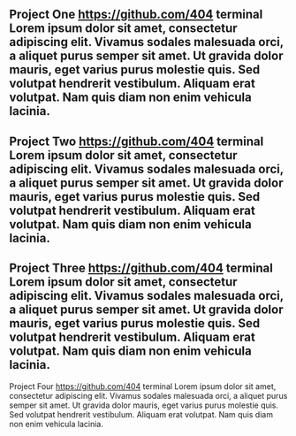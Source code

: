 Project One
https://github.com/404
terminal
Lorem ipsum dolor sit amet, consectetur adipiscing elit. Vivamus sodales malesuada orci, a aliquet purus semper sit amet. Ut gravida dolor mauris, eget varius purus molestie quis. Sed volutpat hendrerit vestibulum. Aliquam erat volutpat. Nam quis diam non enim vehicula lacinia. 
---
Project Two
https://github.com/404
terminal
Lorem ipsum dolor sit amet, consectetur adipiscing elit. Vivamus sodales malesuada orci, a aliquet purus semper sit amet. Ut gravida dolor mauris, eget varius purus molestie quis. Sed volutpat hendrerit vestibulum. Aliquam erat volutpat. Nam quis diam non enim vehicula lacinia. 
---
Project Three
https://github.com/404
terminal
Lorem ipsum dolor sit amet, consectetur adipiscing elit. Vivamus sodales malesuada orci, a aliquet purus semper sit amet. Ut gravida dolor mauris, eget varius purus molestie quis. Sed volutpat hendrerit vestibulum. Aliquam erat volutpat. Nam quis diam non enim vehicula lacinia. 
---
Project Four
https://github.com/404
terminal
Lorem ipsum dolor sit amet, consectetur adipiscing elit. Vivamus sodales malesuada orci, a aliquet purus semper sit amet. Ut gravida dolor mauris, eget varius purus molestie quis. Sed volutpat hendrerit vestibulum. Aliquam erat volutpat. Nam quis diam non enim vehicula lacinia. 
